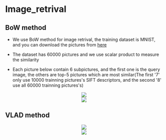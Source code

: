 # Image_retrival

## BoW method

* We use BoW method for image retrival, the training dataset is MNIST, and you can download the pictures from [here](https://pan.baidu.com/s/1dG1fhux)

* The dataset has 60000 pictures and we use scalar product to measure the similarity

* Each picture below contain 6 subpictures, and the first one is the query image, the others are top-5 pictures which are most similar(The first '7' only use 10000 trainning pictures's SIFT descriptors, and the second '8' use all 60000 trainning pictures's)

<div align=center>
     <img src='https://github.com/Linsong-Xu/Image_retrival/blob/master/image/7.png'>
</div>

<div align=center>
     <img src='https://github.com/Linsong-Xu/Image_retrival/blob/master/image/8.png'>
</div>

## VLAD method

<div align=center>
     <img src='https://github.com/Linsong-Xu/Image_retrival/blob/master/image/vlad7.png'>
</div>

<div align=center>
     <img src='https://github.com/Linsong-Xu/Image_retrival/blob/master/image/vlad8.png'>
</div>
